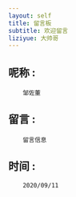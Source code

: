 ```yaml
---
layout: self
title: 留言板
subtitle: 欢迎留言
liziyue: 大帅哥
---
```


## 呢称 : 
```
    邹佐董
```

## 留言 : 
```
    留言信息
```

## 时间 : 
```
    2020/09/11
```
